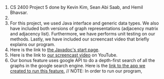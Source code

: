 1. CS 2400 Project 5 done by Kevin Kim, Sean Abi Saab, and Hemil Bhavsar.
2. 
3. For this project, we used Java interface and generic data types. We also have included both versions of graph representations (adjacency matrix and adjacency list). Furthermore, we have performs unit testing on our methods. Lastly, we have included our screencast video that briefly explains our program.
4. Here is the link to [the Javadoc's start page]().
5. Here is the link to [our screencast video]() on YouTube.
6. Our bonus feature uses google API to do a depth-first search of all the graphs in the google search engine. Here is the [link to the app we created to run this feature.](https://youtu.be/dQw4w9WgXcQ)
// NOTE: In order to run our program, 
